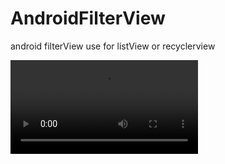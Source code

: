# AndroidFilterView
android filterView  use for listView or recyclerview

 ![image](https://github.com/ButBueatiful/dotvim/raw/master/screenshots/2016-11-21_18_25_42.mp4)



